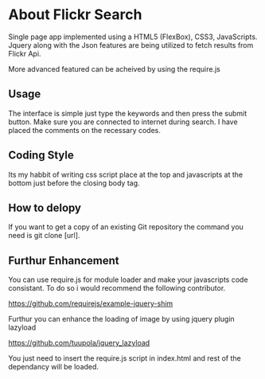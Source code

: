 # About Flickr Search 

Single page app implemented using a HTML5 (FlexBox), CSS3, JavaScripts. Jquery along with the Json features are being utilized to fetch results from Flickr Api. 

More advanced featured can be acheived by using the require.js 

## Usage

The interface is simple just type the keywords and then press the submit button. Make sure you are connected to internet during search. I have placed the comments on the recessary codes. 

## Coding Style

Its my habbit of writing css script place at the top and javascripts at the bottom just before the closing body tag. 

## How to delopy

If you want to get a copy of an existing Git repository the command you need is git clone [url]. 


## Furthur Enhancement

You can use require.js for module loader and make your javascripts code consistant. To do so i would recommend the following contributor.

https://github.com/requirejs/example-jquery-shim

Furthur you can enhance the loading of image by using jquery plugin lazyload

https://github.com/tuupola/jquery_lazyload

You just need to insert the require.js script in index.html and rest of the dependancy will be loaded. 
